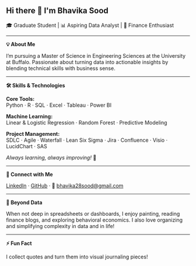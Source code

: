 ## Hi there 👋 I'm Bhavika Sood

🎓 Graduate Student | 📊 Aspiring Data Analyst | 💼 Finance Enthusiast

---

**💡 About Me**

I’m pursuing a Master of Science in Engineering Sciences at the University at Buffalo. Passionate about turning data into actionable insights by blending technical skills with business sense.

---

**🛠️ Skills & Technologies**

**Core Tools:**  
Python · R · SQL · Excel · Tableau · Power BI

**Machine Learning:**  
Linear & Logistic Regression · Random Forest · Predictive Modeling

**Project Management:**  
SDLC · Agile · Waterfall · Lean Six Sigma · Jira · Confluence · Visio · LucidChart · SAS

*Always learning, always improving!* 🚀

---

**🔗 Connect with Me**

[LinkedIn](https://www.linkedin.com/in/bhavikasood28) · [GitHub](https://github.com/bhavikasood28) · 📧 bhavika28sood@gmail.com

---

**🎨 Beyond Data**

When not deep in spreadsheets or dashboards, I enjoy painting, reading finance blogs, and exploring behavioral economics. I also love organizing and simplifying complexity in data and in life!

---

**⚡ Fun Fact**

I collect quotes and turn them into visual journaling pieces!
